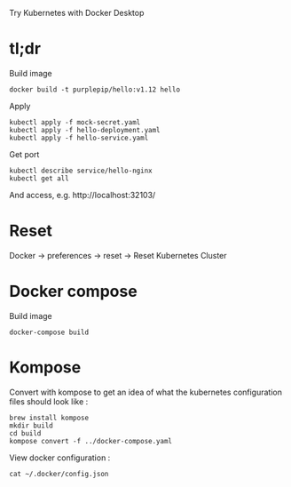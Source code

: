 Try Kubernetes with Docker Desktop

# tl;dr

Build image

    docker build -t purplepip/hello:v1.12 hello

Apply 

    kubectl apply -f mock-secret.yaml
    kubectl apply -f hello-deployment.yaml
    kubectl apply -f hello-service.yaml

Get port

    kubectl describe service/hello-nginx
    kubectl get all 

And access, e.g. http://localhost:32103/

# Reset

Docker -> preferences -> reset -> Reset Kubernetes Cluster

# Docker compose

Build image

    docker-compose build
    
# Kompose

Convert with kompose to get an idea of what the kubernetes configuration files
should look like :

    brew install kompose
    mkdir build
    cd build
    kompose convert -f ../docker-compose.yaml

View docker configuration :

    cat ~/.docker/config.json